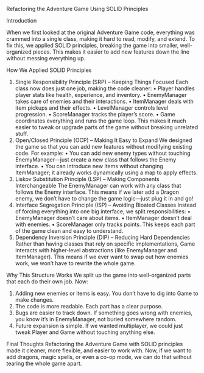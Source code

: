 Refactoring the Adventure Game Using SOLID Principles

Introduction

When we first looked at the original Adventure Game code, everything was crammed into a single class, making it hard to read, modify, and extend. To fix this, we applied SOLID principles, breaking the game into smaller, well-organized pieces. This makes it easier to add new features down the line without messing everything up.


How We Applied SOLID Principles

1. Single Responsibility Principle (SRP) – Keeping Things Focused
Each class now does just one job, making the code cleaner:
•	Player handles player stats like health, experience, and inventory.
•	EnemyManager takes care of enemies and their interactions.
•	ItemManager deals with item pickups and their effects.
•	LevelManager controls level progression.
•	ScoreManager tracks the player’s score.
•	Game coordinates everything and runs the game loop.
This makes it much easier to tweak or upgrade parts of the game without breaking unrelated stuff.
2. Open/Closed Principle (OCP) – Making It Easy to Expand
We designed the game so that you can add new features without modifying existing code. For example:
•	You can add new enemy types without touching EnemyManager—just create a new class that follows the Enemy interface.
•	You can introduce new items without changing ItemManager; it already works dynamically using a map to apply effects.
3. Liskov Substitution Principle (LSP) – Making Components Interchangeable
The EnemyManager can work with any class that follows the Enemy interface. This means if we later add a Dragon enemy, we don’t have to change the game logic—just plug it in and go!
4. Interface Segregation Principle (ISP) – Avoiding Bloated Classes
Instead of forcing everything into one big interface, we split responsibilities:
•	EnemyManager doesn’t care about items.
•	ItemManager doesn’t deal with enemies.
•	ScoreManager only tracks points.
This keeps each part of the game clean and easy to understand.
5. Dependency Inversion Principle (DIP) – Reducing Hard Dependencies
Rather than having classes that rely on specific implementations, Game interacts with higher-level abstractions (like EnemyManager and ItemManager). This means if we ever want to swap out how enemies work, we won’t have to rewrite the whole game.

Why This Structure Works
We split up the game into well-organized parts that each do their own job. Now:
1.	Adding new enemies or items is easy. You don’t have to dig into Game to make changes.
2.	The code is more readable. Each part has a clear purpose.
3.	Bugs are easier to track down. If something goes wrong with enemies, you know it’s in EnemyManager, not buried somewhere random.
4.	Future expansion is simple. If we wanted multiplayer, we could just tweak Player and Game without touching anything else.

Final Thoughts
Refactoring the Adventure Game with SOLID principles made it cleaner, more flexible, and easier to work with. Now, if we want to add dragons, magic spells, or even a co-op mode, we can do that without tearing the whole game apart. 
